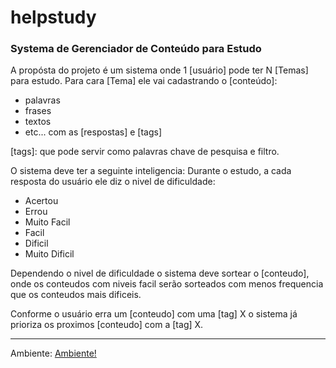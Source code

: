 helpstudy
=========

### Systema de Gerenciador de Conteúdo para Estudo ###

A propósta do projeto é um sistema onde 1 [usuário] pode ter N [Temas] para estudo. 
Para cara [Tema] ele vai cadastrando o [conteúdo]: 
* palavras
* frases
* textos
* etc...
com as [respostas] e [tags] 

[tags]: que pode servir como palavras chave de pesquisa e filtro.

O sistema deve ter a seguinte inteligencia:
Durante o estudo, a cada resposta do usuário ele diz o nivel de dificuldade: 
* Acertou
* Errou
* Muito Facil
* Facil
* Dificil
* Muito Dificil

Dependendo o nivel de dificuldade o sistema deve sortear o [conteudo], 
onde os conteudos com niveis facil serão sorteados com menos frequencia que os conteudos mais dificeis.

Conforme o usuário erra um [conteudo] com uma [tag] X o sistema já prioriza os proximos [conteudo] com a [tag] X.

************************

Ambiente: 
[Ambiente!](environment.md)
